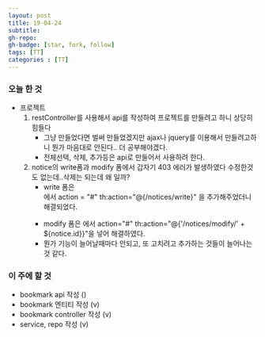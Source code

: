 ```yaml
---
layout: post
title: 19-04-24
subtitle: 
gh-repo: 
gh-badge: [star, fork, follow]
tags: [TT]
categories : [TT]
---
```


### 오늘 한 것 

* 프로젝트
    1. restController를 사용해서 api를 작성하여 프로젝트를 만들려고 하니 상당히 힘들다
        - 그냥 만들었다면 벌써 만들었겠지만 ajax나 jquery를 이용해서 만들려고하니 뭔가 마음대로 안된다.. 더 공부해야겠다.
        - 전체선택, 삭제, 추가등은 api로 만들어서 사용하려 한다.
    2. notice의 write폼과 modify 폼에서 갑자기 403 에러가 발생하였다 수정한것도 없는데..삭제는 되는데 왜 일까?
        - write 폼은 <form> 에서 action = "#" th:action="@{/notices/write}" 을 추가해주었더니 해결되었다.
        - modify 폼은 <form> 에서 action="#" th:action="@{'/notices/modify/' + ${notice.id}}"을 넣어 해결하였다.
        - 뭔가 기능이 늘어날때마다 안되고, 또 고치려고 추가하는 것들이 늘어나는 것 같다.
    
    
    



### 이 주에 할 것
- bookmark api 작성 ()
- bookmark 엔티티 작성 (v)
- bookmark controller 작성 (v)
- service, repo 작성 (v)